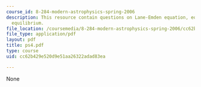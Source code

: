 ```yaml
---
course_id: 8-284-modern-astrophysics-spring-2006
description: This resource contain questions on Lane-Emden equation, equation of hydrostatic
  equilibrium.
file_location: /coursemedia/8-284-modern-astrophysics-spring-2006/cc62b429e520d9e51aa26322adad83ea_ps4.pdf
file_type: application/pdf
layout: pdf
title: ps4.pdf
type: course
uid: cc62b429e520d9e51aa26322adad83ea

---
```

None